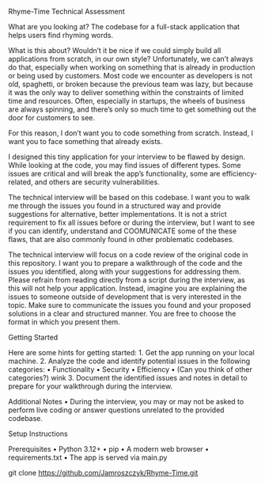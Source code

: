 Rhyme-Time Technical Assessment

What are you looking at?
The codebase for a full-stack application that helps users find rhyming words.

What is this about?
Wouldn’t it be nice if we could simply build all applications from scratch, in our own style? Unfortunately, we can’t always do that, especially when working on something that is already in production or being used by customers. Most code we encounter as developers is not old, spaghetti, or broken because the previous team was lazy, but because it was the only way to deliver something within the constraints of limited time and resources. Often, especially in startups, the wheels of business are always spinning, and there’s only so much time to get something out the door for customers to see.

For this reason, I don’t want you to code something from scratch. Instead, I want you to face something that already exists.

I designed this tiny application for your interview to be flawed by design. While looking at the code, you may find issues of different types. Some issues are critical and will break the app’s functionality, some are efficiency-related, and others are security vulnerabilities.

The technical interview will be based on this codebase. I want you to walk me through the issues you found in a structured way and provide suggestions for alternative, better implementations. It is not a strict requirement to fix all issues before or during the interview, but I want to see if you can identify, understand and COOMUNICATE some of the these flaws, that are also commonly found in other problematic codebases.

The technical interview will focus on a code review of the original code in this repository.
I want you to prepare a walkthrough of the code and the issues you identified, along with your suggestions for addressing them.
Please refrain from reading directly from a script during the interview, as this will not help your application. Instead, imagine you are explaining the issues to someone outside of development that is very interested in the topic.
Make sure to communicate the issues you found and your proposed solutions in a clear and structured manner. You are free to choose the format in which you present them.

Getting Started

Here are some hints for getting started:
	1.	Get the app running on your local machine.
	2.	Analyze the code and identify potential issues in the following categories:
	•	Functionality
	•	Security
	•	Efficiency
	•	(Can you think of other categories?) wink
	3.	Document the identified issues and notes in detail to prepare for your walkthrough during the interview.

Additional Notes
	•	During the interview, you may or may not be asked to perform live coding or answer questions unrelated to the provided codebase.

Setup Instructions

Prerequisites
	•	Python 3.12+
	•	pip
	•	A modern web browser
	•	requirements.txt
	•	The app is served via main.py

git clone https://github.com/Jamroszczyk/Rhyme-Time.git
